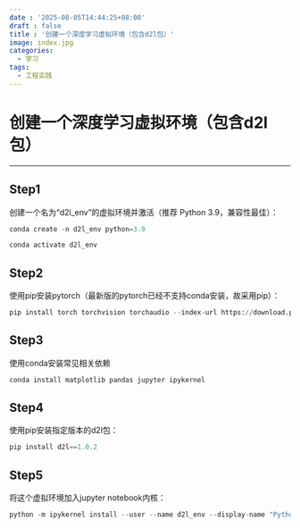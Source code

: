 ```yaml
---
date : '2025-08-05T14:44:25+08:00'
draft : false
title : '创建一个深度学习虚拟环境（包含d2l包）'
image: index.jpg
categories:
  - 学习
tags:
  - 工程实践
---
```

# 创建一个深度学习虚拟环境（包含d2l包）

---

## Step1

创建一个名为“d2l_env”的虚拟环境并激活（推荐 Python 3.9，兼容性最佳）：

```python
conda create -n d2l_env python=3.9
```

```python
conda activate d2l_env
```

## Step2

使用pip安装pytorch（最新版的pytorch已经不支持conda安装，故采用pip）：

```python
pip install torch torchvision torchaudio --index-url https://download.pytorch.org/whl/cu121
```

## Step3

使用conda安装常见相关依赖

```python
conda install matplotlib pandas jupyter ipykernel
```

## Step4

使用pip安装指定版本的d2l包：

```python
pip install d2l==1.0.2
```

## Step5

将这个虚拟环境加入jupyter notebook内核：

```python
python -m ipykernel install --user --name d2l_env --display-name "Python (d2l_env)"
```

